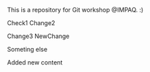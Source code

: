 This is a repository for Git workshop @IMPAQ. :)

Check1
Change2

Change3
NewChange

Someting else

Added new content

